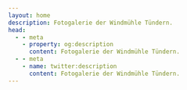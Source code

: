 ```yaml
---
layout: home
description: Fotogalerie der Windmühle Tündern.
head:
  - - meta
    - property: og:description
      content: Fotogalerie der Windmühle Tündern.
  - - meta
    - name: twitter:description
      content: Fotogalerie der Windmühle Tündern.
---
```



<script setup>
import Gallery from './pages/Gallery.vue'
</script>

<Gallery />
